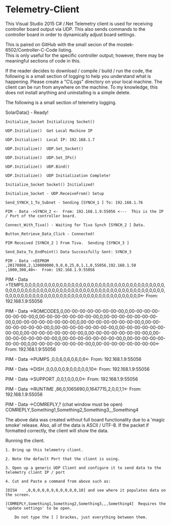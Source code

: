 # Telemetry-Client
This Visual Studio 2015 C# /.Net Telemetry client is used for receiving controller board output 
via UDP.  This also sends commands to the controller board in order to dynamically adjust board 
settings.

This is paired on GitHub with the small secion of the mostek-6502/Controller-C-Code listing.  
This is only useful for the specific controller output; however, there may be meaningful sections 
of code in this.

If the reader decides to download / compile / build / run the code, the following is a small
section of logging to help you understand what is happening.  Please create a "C\Logs\" directory on 
your local machine.  The client can be run from anywhere on the machine.  To my knowledge, this does 
not install anything and uninstalling is a simple delete.

The following is a small section of telemetry logging.
  
  SolarData() - Ready!
  
	Initialize_Socket Initializing Socket()
  
	UDP.Initialize()  Get Local Machine IP
  
	UDP.Initialize()  Local IP: 192.168.1.7
  
	UDP.Initialize()  UDP.Set_Socket()
  
	UDP.Initialize()  UDP.Set_IPs()
  
	UDP.Initialize()  UDP.Bind()
  
	UDP.Initialize()  UDP Initialization Complete!
  
	Initialize_Socket Socket() Initialized!
  
	Initialize_Socket - UDP.ReceiveFrom() Setup
  
	Send_SYNCH_1_To_Subnet - Sending [SYNCH_1 ] To: 192.168.1.76
  
	PIM - Data ->SYNCH_2 <-  From: 192.168.1.9:55056 <---  This is the IP / Port of the controller board.
  
	Connect_With_Tiva() - Waiting for Tiva Synch [SYNCH_2 ] Data.
  
	Button_Retrieve_Data_Click - Connected!
  
	PIM Received [SYNCH_2 ] From Tiva.  Sending [SYNCH_3 ]
  
	Send_Data_To_EndPoint() Data Successfully Sent: SYNCH_3
    
	PIM - Data ->EEPROM  ,20170808,2,120000000,9,0,0,25,0,1,1,0,55056,192.168.1.50    ,1000,300,40<-  From: 192.168.1.9:55056
	
  PIM - Data >TEMPS,0,0,0,0,0,0,0,0,0,0,0,0,0,0,0,0,0,0,0,0,0,0,0,0,0,0,0,0,0,0,0,0,0,0,0,0,0,0,0,0,0,0,0,0,0,0,0,0,0,0,0,0,0,0,0,0,0,0,0,0,0,0,0,0,0,0,0,0,0,0,0,0,0,0,0,0,0,0,0,0,0,0,0,0,0,0,0,0,0,0,0,0,0,0,0,0,0,0,0,0,0,0,0,0,0,0,0,0,0,0,0,0<-  From: 192.168.1.9:55056

PIM - Data ->ROMCODES,0,00-00-00-00-00-00-00-00,0,00-00-00-00-00-00-00-00,0,00-00-00-00-00-00-00-00,0,00-00-00-00-00-00-00-00,0,00-00-00-00-00-00-00-00,0,00-00-00-00-00-00-00-00,0,00-00-00-00-00-00-00-00,0,00-00-00-00-00-00-00-00,0,00-00-00-00-00-00-00-00,0,00-00-00-00-00-00-00-00,0,00-00-00-00-00-00-00-00,0,00-00-00-00-00-00-00-00,0,00-00-00-00-00-00-00-00,0,00-00-00-00-00-00-00-00,0,00-00-00-00-00-00-00-00,0,00-00-00-00-00-00-00-00<-  From: 192.168.1.9:55056

PIM - Data ->PUMPS   ,0,0,6,0,6,0,6,0,6<-  From: 192.168.1.9:55056

PIM - Data ->DISH    ,0,0,0,0,0,9,0,0,0,0,0,10<-  From: 192.168.1.9:55056

PIM - Data ->SUPPORT ,0,0,1,0,0,0,0<-  From: 192.168.1.9:55056

PIM - Data ->RUNTIME ,86,0,1065690,0,1647715,2,0,0,1,1<-  From: 192.168.1.9:55056

PIM - Data ->COMREPLY,?  (chat window must be open)
             COMREPLY,Something1,Something2,Something3,,,Something4

The above data was created without full board functionality due to a 'magic smoke' release.
Also, all of the data is ASCII / UTF-8.   If the packet if formatted correctly, the client 
will show the data.

Running the client.

	1. Bring up this telemetry client.  
  
	2. Note the default Port that the client is using.
  
	3. Open up a generic UDP Client and configure it to send data to the telemetry client IP / port
  
	4. Cut and Paste a command from above such as:
  
  	[DISH    ,0,0,0,0,0,9,0,0,0,0,0,10] and see where it populates data on the screen.
    
    [COMREPLY,Something1,Something2,Something3,,,Something4]  Requires the 'update settings' to be open.
    
		Do not type the [ ] brackes, just everything between them.
